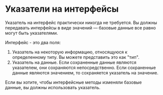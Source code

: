 # Указатели на интерфейсы

Указатель на интерфейс практически никогда не требуется. Вы должны передавать
интерфейсы в виде значений — базовые данные все равно могут быть указателями.

Интерфейс - это два поля:

1. Указатель на некоторую информацию, относящуюся к определенному типу. Вы можете представить это как
   "тип".
2. Указатель на данные. Если сохраненные данные являются указателем, они сохраняются непосредственно. Если
   сохраненные данные являются значением, то сохраняется указатель на значение.

Если вы хотите, чтобы интерфейсные методы изменяли базовые данные, вы должны использовать
указатель.